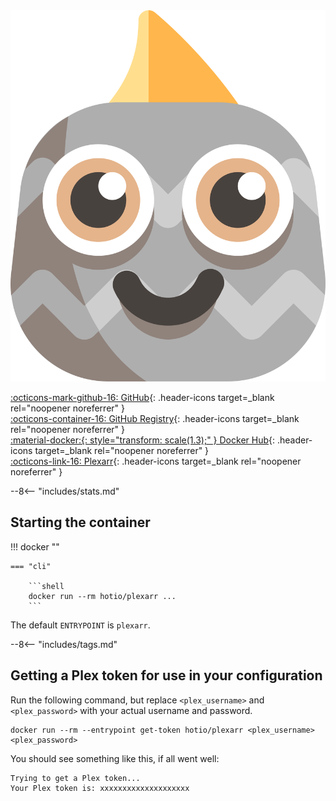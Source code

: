 <div class="image-logo no-logo"><img src="/img/pullio.svg" alt="logo"></div>

[:octicons-mark-github-16: GitHub](https://github.com/hotio/plexarr){: .header-icons target=_blank rel="noopener noreferrer" }  
[:octicons-container-16: GitHub Registry](https://github.com/orgs/hotio/packages/container/package/plexarr){: .header-icons target=_blank rel="noopener noreferrer" }  
[:material-docker:{: style="transform: scale(1.3);" } Docker Hub](https://hub.docker.com/r/hotio/plexarr){: .header-icons target=_blank rel="noopener noreferrer" }  
[:octicons-link-16: Plexarr](https://github.com/l3uddz/plexarr){: .header-icons target=_blank rel="noopener noreferrer" }  

--8<-- "includes/stats.md"

## Starting the container

!!! docker ""

    === "cli"

        ```shell
        docker run --rm hotio/plexarr ...
        ```

The default `ENTRYPOINT` is `plexarr`.

--8<-- "includes/tags.md"

## Getting a Plex token for use in your configuration

Run the following command, but replace `<plex_username>` and `<plex_password>` with your actual username and password.

```shell
docker run --rm --entrypoint get-token hotio/plexarr <plex_username> <plex_password>
```

You should see something like this, if all went well:

```shell
Trying to get a Plex token...
Your Plex token is: xxxxxxxxxxxxxxxxxxxx
```
